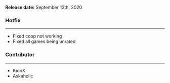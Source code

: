 **Release date:** September 13th, 2020

### Hotfix

------------------------------------------------------------------------

-   Fixed coop not working
-   Fixed all games being unrated

### Contributor

------------------------------------------------------------------------

-   KionX
-   Askaholic